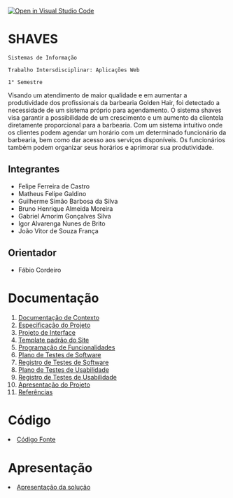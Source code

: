 [![Open in Visual Studio Code](https://classroom.github.com/assets/open-in-vscode-c66648af7eb3fe8bc4f294546bfd86ef473780cde1dea487d3c4ff354943c9ae.svg)](https://classroom.github.com/online_ide?assignment_repo_id=10352922&assignment_repo_type=AssignmentRepo)
# SHAVES

`Sistemas de Informação`

`Trabalho Intersdisciplinar: Aplicações Web`

`1° Semestre`

   Visando um atendimento de maior qualidade e em aumentar a produtividade dos profissionais da barbearia Golden Hair, foi detectado a necessidade de um sistema próprio para agendamento. O sistema shaves visa garantir a possibilidade de um crescimento e um aumento da clientela diretamente proporcional para a barbearia.
   Com um sistema intuitivo onde os clientes podem agendar um horário com um determinado funcionário da barbearia, bem como dar acesso aos serviços disponíveis. Os funcionários também podem organizar seus horários e aprimorar sua produtividade. 


## Integrantes

* Felipe Ferreira de Castro 
* Matheus Felipe Galdino
* Guilherme Simão Barbosa da Silva
* Bruno Henrique Almeida Moreira
* Gabriel Amorim Gonçalves Silva
* Igor Alvarenga Nunes de Brito
* João Vitor de Souza França

## Orientador

* Fábio Cordeiro

# Documentação

<ol>
<li><a href="docs/01-Documentação de Contexto.md"> Documentação de Contexto</a></li>
<li><a href="docs/02-Especificação do Projeto.md"> Especificação do Projeto</a></li>
<li><a href="docs/04-Projeto de Interface.md"> Projeto de Interface</a></li>
<li><a href="docs/06-Template padrão do Site.md"> Template padrão do Site</a></li>
<li><a href="docs/07-Programação de Funcionalidades.md"> Programação de Funcionalidades</a></li>
<li><a href="docs/08-Plano de Testes de Software.md"> Plano de Testes de Software</a></li>
<li><a href="docs/09-Registro de Testes de Software.md"> Registro de Testes de Software</a></li>
<li><a href="docs/10-Plano de Testes de Usabilidade.md"> Plano de Testes de Usabilidade</a></li>
<li><a href="docs/11-Registro de Testes de Usabilidade.md"> Registro de Testes de Usabilidade</a></li>
<li><a href="docs/12-Apresentação do Projeto.md"> Apresentação do Projeto</a></li>
<li><a href="docs/12-Referências.md"> Referências</a></li>
</ol>

# Código

<li><a href="src/README.md"> Código Fonte</a></li>

# Apresentação

<li><a href="presentation/README.md"> Apresentação da solução</a></li>
